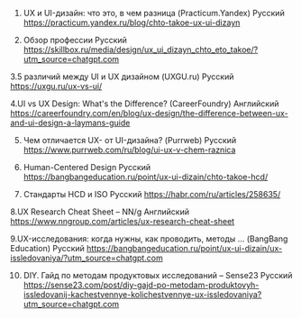 1. UX и UI-дизайн: что это, в чем разница (Practicum.Yandex)
Русский
https://practicum.yandex.ru/blog/chto-takoe-ux-ui-dizayn

2. Обзор профессии
Русский
https://skillbox.ru/media/design/ux_ui_dizayn_chto_eto_takoe/?utm_source=chatgpt.com

3.5 различий между UI и UX дизайном (UXGU.ru)
Русский
https://uxgu.ru/ux-vs-ui/

4.UI vs UX Design: What's the Difference? (CareerFoundry)
Английский
https://careerfoundry.com/en/blog/ux-design/the-difference-between-ux-and-ui-design-a-laymans-guide

5. Чем отличается UX- от UI-дизайна? (Purrweb)
Русский
https://www.purrweb.com/ru/blog/ui-ux-v-chem-raznica

6. Human-Centered Design
Русский
https://bangbangeducation.ru/point/ux-ui-dizain/chto-takoe-hcd/


7. Стандарты HCD и ISO
Русский
https://habr.com/ru/articles/258635/

8.UX Research Cheat Sheet – NN/g
Английский
https://www.nngroup.com/articles/ux-research-cheat-sheet

9.UX-исследования: когда нужны, как проводить, методы … (BangBang Education)
Русский
https://bangbangeducation.ru/point/ux-ui-dizain/ux-issledovaniya/?utm_source=chatgpt.com

10. DIY. Гайд по методам продуктовых исследований – Sense23
Русский
https://sense23.com/post/diy-gajd-po-metodam-produktovyh-issledovanij-kachestvennye-kolichestvennye-ux-issledovaniya?utm_source=chatgpt.com






